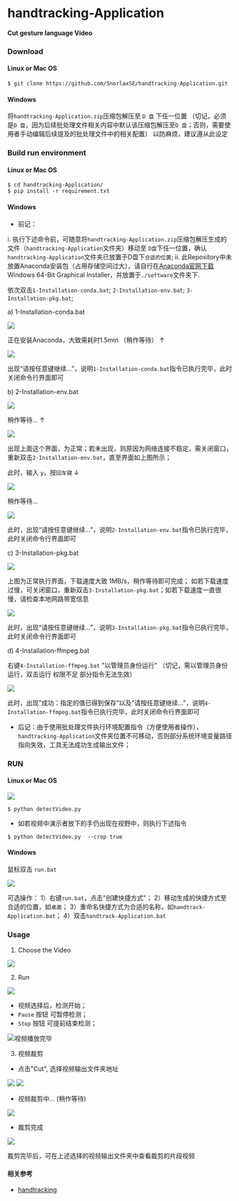 # handtracking-Application

**Cut gesture language Video**

### Download

#### Linux or Mac OS

```shell
$ git clone https://github.com/SnorlaxSE/handtracking-Application.git
```

#### Windows

将`handtracking-Application.zip`压缩包解压至 `D 盘` 下任一位置 （切记，必须是`D 盘`，因为后续批处理文件相关内容中默认该压缩包解压至`D 盘`；否则，需要使用者手动编辑后续提及的批处理文件中的相关配置） 以防麻烦，建议遵从此设定

### Build run environment 

#### Linux or Mac OS
```shell
$ cd handtracking-Application/
$ pip install -r requirement.txt
```

#### Windows

* 前记：

i. 执行下述命令前，可随意将`handtracking-Application.zip`压缩包解压生成的文件（`handtracking-Application`文件夹）移动至 `D盘`下任一位置，确认`handtracking-Application`文件夹已放置于D盘下`合适的位置`;
ii. 此Repository中未放置Anaconda安装包（占用存储空间过大），请自行在[Anaconda官网下载](https://www.anaconda.com/products/individual) Windows 64-Bit Graphical Installer，并放置于`./software`文件夹下.


依次双击`1-Installation-conda.bat`; `2-Installation-env.bat`; `3-Installation-pkg.bat`; 

a) 1-Installation-conda.bat

![](https://cdn.jsdelivr.net/gh/SnorlaxSE/Photo-CDN@master/github/handtracking-Application/slient_install_anaconda.png)

正在安装Anaconda，大致需耗时1.5min （稍作等待） ↑

![](https://cdn.jsdelivr.net/gh/SnorlaxSE/Photo-CDN@master/github/handtracking-Application/slient_install_anaconda_completed.png)

出现“请按任意键继续...”，说明`1-Installation-conda.bat`指令已执行完毕，此时关闭命令行界面即可

b) 2-Installation-env.bat

![](https://cdn.jsdelivr.net/gh/SnorlaxSE/Photo-CDN@master/github/handtracking-Application/create_env_1.png)

稍作等待... ↑ 


![](https://cdn.jsdelivr.net/gh/SnorlaxSE/Photo-CDN@master/github/handtracking-Application/create_env_2.png)

出现上面这个界面，为正常；若未出现，则原因为网络连接不稳定，需关闭窗口，重新双击`2-Installation-env.bat`，直至界面如上图所示；

此时，输入 `y`，按`回车键` ↓

![](https://cdn.jsdelivr.net/gh/SnorlaxSE/Photo-CDN@master/github/handtracking-Application/create_env_2_1.png)

稍作等待... 

![](https://cdn.jsdelivr.net/gh/SnorlaxSE/Photo-CDN@master/github/handtracking-Application/create_env_2_2.png)

此时，出现“请按任意键继续...”，说明`2-Installation-env.bat`指令已执行完毕，此时关闭命令行界面即可

c) 3-Installation-pkg.bat

![](https://cdn.jsdelivr.net/gh/SnorlaxSE/Photo-CDN@master/github/handtracking-Application/install_pkg_1.png)

上图为正常执行界面，下载速度大致 1MB/s，稍作等待即可完成；
如若下载速度过慢，可关闭窗口，重新双击`3-Installation-pkg.bat`；如若下载速度一直很慢，请检查本地网路带宽信息

![](https://cdn.jsdelivr.net/gh/SnorlaxSE/Photo-CDN@master/github/handtracking-Application/install_pkg_2.png)

此时，出现“请按任意键继续...”，说明`3-Installation-pkg.bat`指令已执行完毕，此时关闭命令行界面即可

d) 4-Installation-ffmpeg.bat

右键`4-Installation-ffmpeg.bat` "以管理员身份运行" （切记，需以管理员身份运行，双击运行 权限不足 部分指令无法生效）

![](https://cdn.jsdelivr.net/gh/SnorlaxSE/Photo-CDN@master/github/handtracking-Application/set_ffmpeg.png)

此时，出现”成功：指定的值已得到保存“以及“请按任意键继续...”，说明`4-Installation-ffmpeg.bat`指令已执行完毕，此时关闭命令行界面即可

* 后记：由于使用批处理文件执行环境配置指令（方便使用者操作），`handtracking-Application`文件夹位置不可移动，否则部分系统环境变量路径指向失效，工具无法成功生成输出文件；

### RUN

#### Linux or Mac OS
![](https://cdn.jsdelivr.net/gh/SnorlaxSE/Photo-CDN@master/github/handtracking-Application/Interface.png)
```shell
$ python detectVideo.py
```

* 如若视频中演示者放下的手仍出现在视野中，则执行下述指令
```shell
$ python detectVideo.py  --crop true
```

#### Windows

鼠标双击 `run.bat`

![](https://cdn.jsdelivr.net/gh/SnorlaxSE/Photo-CDN@master/github/handtracking-Application/win_run.png)

可选操作：
1）右键`run.bat`，点击"创建快捷方式"；
2）移动生成的快捷方式至合适的位置，如`桌面`；
3）重命名快捷方式为合适的名称，如`handtrack-Application.bat`；
4）双击`handtrack-Application.bat`

### Usage
1. Choose the Video

![](https://cdn.jsdelivr.net/gh/SnorlaxSE/Photo-CDN@master/github/handtracking-Application/VideoChosen.png)

2. Run

![](https://cdn.jsdelivr.net/gh/SnorlaxSE/Photo-CDN@master/github/handtracking-Application/run.png)

* 视频选择后，检测开始；
* `Pause` 按钮 可暂停检测；
* `Stop` 按钮 可提前结束检测；

![视频播放完毕](https://cdn.jsdelivr.net/gh/SnorlaxSE/Photo-CDN@master/github/handtracking-Application/play-Completed.png)

3. 视频裁剪

* 点击"Cut", 选择视频输出文件夹地址

![](https://cdn.jsdelivr.net/gh/SnorlaxSE/Photo-CDN@master/github/handtracking-Application/cut.png)
![](https://cdn.jsdelivr.net/gh/SnorlaxSE/Photo-CDN@master/github/handtracking-Application/cut-1.png)

* 视频裁剪中... (稍作等待)

![](https://cdn.jsdelivr.net/gh/SnorlaxSE/Photo-CDN@master/github/handtracking-Application/wait-for-cut.png)

* 裁剪完成

![](https://cdn.jsdelivr.net/gh/SnorlaxSE/Photo-CDN@master/github/handtracking-Application/cut-Completed.png)

裁剪完毕后，可在上述选择的视频输出文件夹中查看裁剪的片段视频

#### 相关参考

* [handtracking](https://github.com/victordibia/handtracking)

